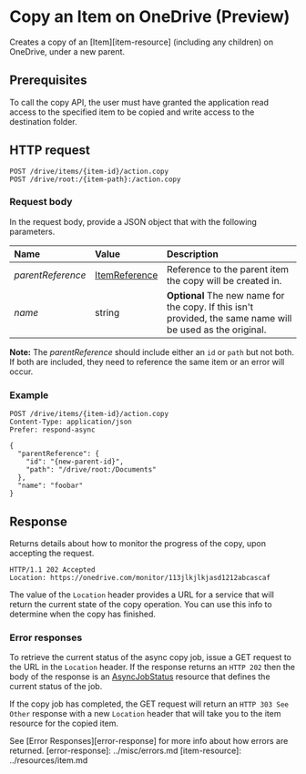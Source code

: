 ﻿# Copy an Item on OneDrive (Preview)

Creates a copy of an [Item][item-resource] (including any children) on OneDrive, under a new parent.

## Prerequisites
To call the copy API, the user must have granted the application read access to
the specified item to be copied and write access to the destination folder.

## HTTP request

<!-- { "blockType": "ignored" } -->
```
POST /drive/items/{item-id}/action.copy
POST /drive/root:/{item-path}:/action.copy
```

### Request body
In the request body, provide a JSON object that with the following parameters.


| Name              | Value                                            | Description                                                                                        |
|:------------------|:-------------------------------------------------|:---------------------------------------------------------------------------------------------------|
| _parentReference_ | [ItemReference](../resources/itemReference.md) | Reference to the parent item the copy will be created in.                                          |
| _name_            | string                                         | **Optional** The new name for the copy. If this isn't provided, the same name will be used as the original. |

**Note:** The _parentReference_ should include either an `id` or `path` but not
both. If both are included, they need to reference the same item or an error
will occur.

### Example

<!-- { "blockType": "request", "name": "copy-item" } -->
```http
POST /drive/items/{item-id}/action.copy
Content-Type: application/json
Prefer: respond-async

{
  "parentReference": {
    "id": "{new-parent-id}",
    "path": "/drive/root:/Documents"
  },
  "name": "foobar"
}
```

## Response

Returns details about how to monitor the progress of the copy, upon accepting the request.

<!-- { "blockType": "response" } -->
```http
HTTP/1.1 202 Accepted
Location: https://onedrive.com/monitor/113jlkjlkjasd1212abcascaf
```

The value of the `Location` header provides a URL for a service that will return
the current state of the copy operation. You can use this info to determine when the copy has finished.

### Error responses
To retrieve the current status of the async copy job, issue a GET request to the URL
in the `Location` header. If the response returns an `HTTP 202` then the
body of the response is an [AsyncJobStatus](../resources/asyncJobStatus.md)
resource that defines the current status of the job.

If the copy job has completed, the GET request will return an `HTTP 303 See Other`
response with a new `Location` header that will take you to the item resource for
the copied item.

See [Error Responses][error-response] for more info about
how errors are returned.
[error-response]: ../misc/errors.md
[item-resource]: ../resources/item.md
